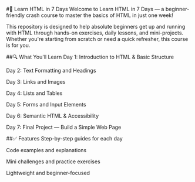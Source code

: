 #📘 Learn HTML in 7 Days
Welcome to Learn HTML in 7 Days — a beginner-friendly crash course to master the basics of HTML in just one week!

This repository is designed to help absolute beginners get up and running with HTML through hands-on exercises, daily lessons, and mini-projects. Whether you're starting from scratch or need a quick refresher, this course is for you.

##🔍 What You'll Learn
Day 1: Introduction to HTML & Basic Structure

Day 2: Text Formatting and Headings

Day 3: Links and Images

Day 4: Lists and Tables

Day 5: Forms and Input Elements

Day 6: Semantic HTML & Accessibility

Day 7: Final Project — Build a Simple Web Page

##✅ Features
Step-by-step guides for each day

Code examples and explanations

Mini challenges and practice exercises

Lightweight and beginner-focused
